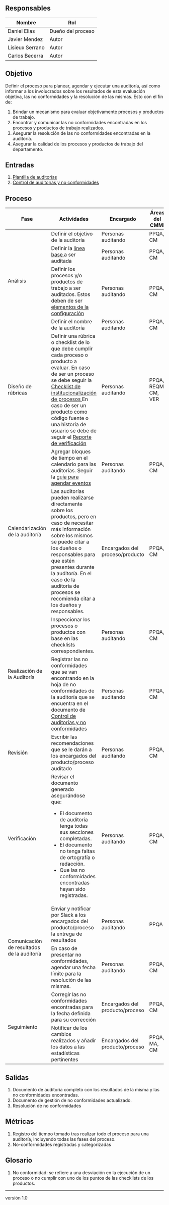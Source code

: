 ## Responsables

Nombre     | Rol
-----------|------------------
Daniel Elias| Dueño del proceso
Javier Mendez| Autor
Lisieux Serrano| Autor
Carlos Becerra | Autor

## Objetivo
Definir el proceso para planear, agendar y ejecutar una auditoría, así como informar a los involucrados sobre los resultados de esta evaluación objetiva, las no conformidades y la resolución de las mismas. Esto con el fin de:

1. Brindar un mecanismo para evaluar objetivamente procesos y productos de trabajo.
2. Encontrar y comunicar las no conformidades encontradas en los procesos y productos de trabajo realizados.
3. Asegurar la resolución de las no conformidades encontradas en la auditoría.
4. Asegurar la calidad de los procesos y productos de trabajo del departamento.

## Entradas
1. [Plantilla de auditorías](https://docs.google.com/document/d/1XE7jKV1uRT5Wy6qZtacqW8aur6fFNJAW1batOYKg3No/edit)
2. [Control de auditorías y no conformidades](https://docs.google.com/spreadsheets/d/1XoZIS9bOkvG00JPGWq24f4WuB-bdESkBypvnKAiDHEM/edit#gid=0)

## Proceso

<table>
  <thead>
    <tr>
      <th>Fase</th>
      <th>Actividades</th>
      <th>Encargado</th>
      <th>Áreas del CMMI</th>
    </tr>
  </thead>
  <tbody>
    <tr>
      <td rowspan="4">Análisis</td>
      <td>Definir el objetivo de la auditoría</td>
      <td>Personas auditando</td>
      <td>PPQA, CM</td>
    </tr>
    <tr>
      <td>Definir la <a href="https://github.com/novaDepto/Nova/wiki/Politica-de-lineas-base">línea base </a> a ser auditada</td>
      <td>Personas auditando</td>
      <td>PPQA, CM</td>
    </tr>
    <tr>
      <td>Definir los procesos y/o productos de trabajo a ser auditados. Estos deben de ser <a href="https://github.com/novaDepto/Nova/wiki/Politica-de-elementos-de-la-configuracion"> elementos de la configuración </a> </td>
      <td>Personas auditando</td>
      <td>PPQA, CM</td>
    </tr>
    <tr>
      <td>Definir el nombre de la auditoría</td>
      <td>Personas auditando</td>
      <td>PPQA, CM</td>
    </tr>
    <tr>
    <tr>
      <td rowspan="1">Diseño de rúbricas</td>
      <td>Definir una rúbrica o checklist de lo que debe cumplir cada proceso o producto a evaluar. En caso de ser un proceso se debe seguir la <a href="https://docs.google.com/spreadsheets/d/1QJwNEmHbWxy-EtVOlrlfLJfTQPJb6k8ikunp39Yk8-Y/edit#gid=0"> Checklist de institucionalización de procesos </a> En caso de ser un producto como código fuente o una historia de usuario se debe de seguir el <a href="https://docs.google.com/spreadsheets/d/1WccrRu2iMWX6y1USG_k5nElfajfu6ACS1L11QNGuKN0/edit#gid=39101311"> Reporte de verificación </a> </td> 
      <td>Personas auditando</td>
      <td>PPQA, REQM, CM, VER</td>
    </tr>
    <tr>
      <td rowspan="2">Calendarización de la auditoría</td>
      <td>Agregar bloques de tiempo en el calendario para las auditorías. Seguir la <a href="https://github.com/novaDepto/Nova/wiki/Gu%C3%ADa-para-agendar-eventos">guía para agendar eventos</a></td>
      <td>Personas auditando</td>
      <td>PPQA, CM</td>
    </tr>
    <tr>
    <td>Las auditorías pueden realizarse directamente sobre los productos, pero en caso de necesitar más información sobre los mismos se puede citar a los dueños o responsables para que estén presentes durante la auditoría. En el caso de la auditoría de procesos se recomienda citar a los dueños y responsables. </a></td>
      <td>Encargados del proceso/producto</td>
      <td>PPQA, CM</td>
    <tr>
      <td rowspan="2">Realización de la Auditoría</td>
      <td>Inspeccionar los procesos o productos con base en las checklists correspondientes. </td>
      <td>Personas auditando</td>
      <td>PPQA, CM</td>
    </tr> 
    </tr>
    <tr>
      <td>Registrar las no conformidades que se van encontrando en la hoja de no conformidades de la auditoría que se encuentra en el documento de <a href="https://docs.google.com/spreadsheets/d/1XoZIS9bOkvG00JPGWq24f4WuB-bdESkBypvnKAiDHEM/edit#gid=0"> Control de auditorías y no conformidades</a> </td>
      <td>Personas auditando</td>
      <td>PPQA, CM</td>
    </tr>
    <tr>
      <td>Revisión</td>
      <td>
        Escribir las recomendaciones que se le darán a los encargados del producto/proceso auditado
      </td>
      <td>Personas auditando</td>
      <td>PPQA, CM</td>
    </tr>
    <tr>
      <td>Verificación</td>
      <td>Revisar el documento generado asegurándose que:
      <ul>
        <li>El documento de auditoría tenga todas sus secciones completadas.</li>
        <li>El documento no tenga faltas de ortografía o redacción.</li>
        <li>Que las no conformidades encontradas hayan sido registradas.</li>
      </ul></td>
      <td>Personas auditando</td>
      <td>PPQA, CM</td>
    </tr>
    <tr>
      <td rowspan="2">Comunicación de resultados de la auditoría</td>
      <td>Enviar y notificar por Slack a los encargados del producto/proceso la entrega de resultados</td>
      <td>Personas auditando</td>
      <td>PPQA</td>
    </tr>
    <td>En caso de presentar no conformidades, agendar una fecha límite para la resolución de las mismas.</td>
      <td>Personas auditando</td>
      <td>PPQA, CM</td>
    </tr>
    <tr>
      <td rowspan="2">Seguimiento</td>
      <td>Corregir las no conformidades encontradas para la fecha definida para su corrección</td>
      <td>Encargados del producto/proceso</td>
      <td>PPQA, CM</td>
    </tr>
    <tr>
      <td>Notificar de los cambios realizados y añadir los datos a las estadísticas pertinentes</td>
      <td>Encargados del producto/proceso</td>
      <td>PPQA, MA, CM</td>
    </tr>
  </tbody>
</table>

## Salidas
1. Documento de auditoría completo con los resultados de la misma y las no conformidades encontradas.
2. Documento de gestión de no conformidades actualizado.
3. Resolución de no conformidades

## Métricas
1. Registro del tiempo tomado tras realizar todo el proceso para una auditoría, incluyendo todas las fases del proceso.
2. No-conformidades registradas y categorizadas

## Glosario
1. No conformidad: se refiere a una desviación en la ejecución de un proceso o no cumplir con uno de los puntos de las checklists de los productos.

***
versión 1.0